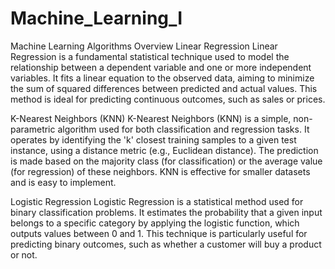 # Machine_Learning_I
Machine Learning Algorithms Overview
Linear Regression
Linear Regression is a fundamental statistical technique used to model the relationship between a dependent variable and one or more independent variables. It fits a linear equation to the observed data, aiming to minimize the sum of squared differences between predicted and actual values. This method is ideal for predicting continuous outcomes, such as sales or prices.

K-Nearest Neighbors (KNN)
K-Nearest Neighbors (KNN) is a simple, non-parametric algorithm used for both classification and regression tasks. It operates by identifying the 'k' closest training samples to a given test instance, using a distance metric (e.g., Euclidean distance). The prediction is made based on the majority class (for classification) or the average value (for regression) of these neighbors. KNN is effective for smaller datasets and is easy to implement.

Logistic Regression
Logistic Regression is a statistical method used for binary classification problems. It estimates the probability that a given input belongs to a specific category by applying the logistic function, which outputs values between 0 and 1. This technique is particularly useful for predicting binary outcomes, such as whether a customer will buy a product or not.

